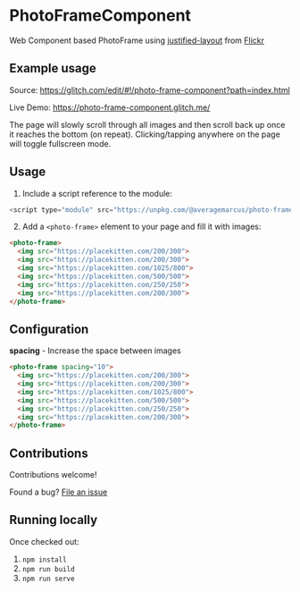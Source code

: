 # PhotoFrameComponent
Web Component based PhotoFrame using [justified-layout](https://github.com/flickr/justified-layout) from [Flickr](https://github.com/flickr)

## Example usage

Source: https://glitch.com/edit/#!/photo-frame-component?path=index.html

Live Demo: https://photo-frame-component.glitch.me/

The page will slowly scroll through all images and then scroll back up once it reaches the bottom (on repeat). Clicking/tapping anywhere on the page will toggle fullscreen mode.

## Usage

1. Include a script reference to the module:
```js
<script type="module" src="https://unpkg.com/@averagemarcus/photo-frame?module"></script>
```
2. Add a `<photo-frame>` element to your page and fill it with images:
```html
<photo-frame>
  <img src="https://placekitten.com/200/300">
  <img src="https://placekitten.com/200/300">
  <img src="https://placekitten.com/1025/800">
  <img src="https://placekitten.com/500/500">
  <img src="https://placekitten.com/250/250">
  <img src="https://placekitten.com/200/300">
</photo-frame>
```

## Configuration

**spacing** - Increase the space between images
```html
<photo-frame spacing="10">
  <img src="https://placekitten.com/200/300">
  <img src="https://placekitten.com/200/300">
  <img src="https://placekitten.com/1025/800">
  <img src="https://placekitten.com/500/500">
  <img src="https://placekitten.com/250/250">
  <img src="https://placekitten.com/200/300">
</photo-frame>
```

## Contributions

Contributions welcome!

Found a bug? [File an issue](https://github.com/AverageMarcus/PhotoFrameComponent/issues/new)

## Running locally

Once checked out:
1. `npm install`
2. `npm run build`
3. `npm run serve`
